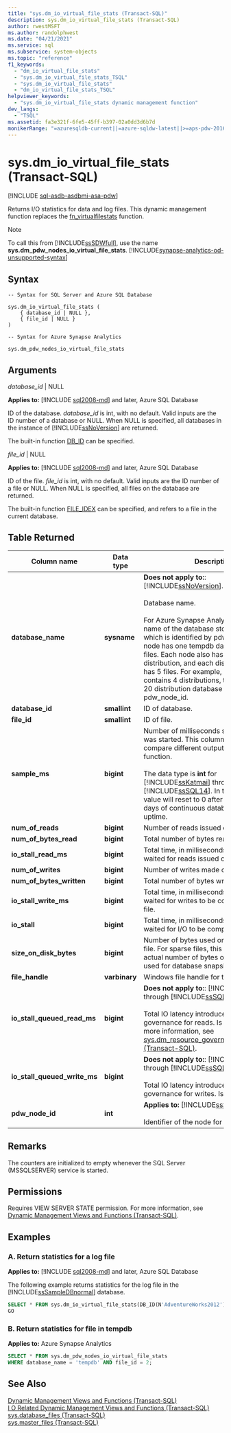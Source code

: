 ```yaml
---
title: "sys.dm_io_virtual_file_stats (Transact-SQL)"
description: sys.dm_io_virtual_file_stats (Transact-SQL)
author: rwestMSFT
ms.author: randolphwest
ms.date: "04/21/2021"
ms.service: sql
ms.subservice: system-objects
ms.topic: "reference"
f1_keywords:
  - "dm_io_virtual_file_stats"
  - "sys.dm_io_virtual_file_stats_TSQL"
  - "sys.dm_io_virtual_file_stats"
  - "dm_io_virtual_file_stats_TSQL"
helpviewer_keywords:
  - "sys.dm_io_virtual_file_stats dynamic management function"
dev_langs:
  - "TSQL"
ms.assetid: fa3e321f-6fe5-45ff-b397-02a0dd3d6b7d
monikerRange: "=azuresqldb-current||=azure-sqldw-latest||>=aps-pdw-2016||>=sql-server-2016||>=sql-server-linux-2017||=azuresqldb-mi-current"
---
```

# sys.dm_io_virtual_file_stats (Transact-SQL)
[!INCLUDE [sql-asdb-asdbmi-asa-pdw](../../includes/applies-to-version/sql-asdb-asdbmi-asa-pdw.md)]

  Returns I/O statistics for data and log files. This dynamic management function replaces the [fn_virtualfilestats](../../relational-databases/system-functions/sys-fn-virtualfilestats-transact-sql.md) function.  
  
> [!NOTE]  
> To call this from [!INCLUDE[ssSDWfull](../../includes/sssdwfull-md.md)], use the name **sys.dm_pdw_nodes_io_virtual_file_stats**. [!INCLUDE[synapse-analytics-od-unsupported-syntax](../../includes/synapse-analytics-od-unsupported-syntax.md)]

## Syntax  
  
```  
-- Syntax for SQL Server and Azure SQL Database

sys.dm_io_virtual_file_stats (   
    { database_id | NULL },  
    { file_id | NULL }  
)  
```  

```  
-- Syntax for Azure Synapse Analytics

sys.dm_pdw_nodes_io_virtual_file_stats
```
  
## Arguments  


 *database_id* | NULL

 **Applies to:** [!INCLUDE [sql2008-md](../../includes/sql2008-md.md)] and later, Azure SQL Database

 ID of the database. *database_id* is int, with no default. Valid inputs are the ID number of a database or NULL. When NULL is specified, all databases in the instance of [!INCLUDE[ssNoVersion](../../includes/ssnoversion-md.md)] are returned.  
  
 The built-in function [DB_ID](../../t-sql/functions/db-id-transact-sql.md) can be specified.  
  
*file_id* | NULL

**Applies to:** [!INCLUDE [sql2008-md](../../includes/sql2008-md.md)] and later, Azure SQL Database
 
ID of the file. *file_id* is int, with no default. Valid inputs are the ID number of a file or NULL. When NULL is specified, all files on the database are returned.  
  
 The built-in function [FILE_IDEX](../../t-sql/functions/file-idex-transact-sql.md) can be specified, and refers to a file in the current database.  
  
## Table Returned  
  
|Column name|Data type|Description|  
|-----------------|---------------|-----------------|  
|**database_name**|**sysname**|**Does not apply to:**: [!INCLUDE[ssNoVersion](../../includes/ssnoversion-md.md)].<br /><br /> Database name.</br></br>For Azure Synapse Analytics, this is the name of the database stored on the node which is identified by pdw_node_id. Each node has one tempdb database that has 13 files. Each node also has one database per distribution, and each distribution database has 5 files. For example, if each node contains 4 distributions, the results show 20 distribution database files per pdw_node_id. 
|**database_id**|**smallint**|ID of database.|  
|**file_id**|**smallint**|ID of file.|  
|**sample_ms**|**bigint**|Number of milliseconds since the computer was started. This column can be used to compare different outputs from this function.</br></br>The data type is **int** for [!INCLUDE[ssKatmai](../../includes/sskatmai-md.md)] through [!INCLUDE[ssSQL14](../../includes/sssql14-md.md)]. In these versions, the value will reset to 0 after approximately 25 days of continuous database engine uptime.|  
|**num_of_reads**|**bigint**|Number of reads issued on the file.|  
|**num_of_bytes_read**|**bigint**|Total number of bytes read on this file.|  
|**io_stall_read_ms**|**bigint**|Total time, in milliseconds, that the users waited for reads issued on the file.|  
|**num_of_writes**|**bigint**|Number of writes made on this file.|  
|**num_of_bytes_written**|**bigint**|Total number of bytes written to the file.|  
|**io_stall_write_ms**|**bigint**|Total time, in milliseconds, that users waited for writes to be completed on the file.|  
|**io_stall**|**bigint**|Total time, in milliseconds, that users waited for I/O to be completed on the file.|  
|**size_on_disk_bytes**|**bigint**|Number of bytes used on the disk for this file. For sparse files, this number is the actual number of bytes on the disk that are used for database snapshots.|  
|**file_handle**|**varbinary**|Windows file handle for this file.|  
|**io_stall_queued_read_ms**|**bigint**|**Does not apply to:**: [!INCLUDE[ssKatmai](../../includes/sskatmai-md.md)] through [!INCLUDE[ssSQL12](../../includes/sssql11-md.md)].<br /><br /> Total IO latency introduced by IO resource governance for reads. Is not nullable. For more information, see [sys.dm_resource_governor_resource_pools &#40;Transact-SQL&#41;](../../relational-databases/system-dynamic-management-views/sys-dm-resource-governor-resource-pools-transact-sql.md).|  
|**io_stall_queued_write_ms**|**bigint**|**Does not apply to:**: [!INCLUDE[ssKatmai](../../includes/sskatmai-md.md)] through [!INCLUDE[ssSQL12](../../includes/sssql11-md.md)].<br /><br />  Total IO latency introduced by IO resource governance for writes. Is not nullable.|
|**pdw_node_id**|**int**|**Applies to:** [!INCLUDE[ssSDW](../../includes/sssdw-md.md)]</br></br>Identifier of the node for the distribution.
 
## Remarks
The counters are initialized to empty whenever the SQL Server (MSSQLSERVER) service is started.
  
## Permissions  
 Requires VIEW SERVER STATE permission. For more information, see [Dynamic Management Views and Functions &#40;Transact-SQL&#41;](~/relational-databases/system-dynamic-management-views/system-dynamic-management-views.md).  
  
## Examples  

### A. Return statistics for a log file

**Applies to:** [!INCLUDE [sql2008-md](../../includes/sql2008-md.md)] and later, Azure SQL Database

 The following example returns statistics for the log file in the [!INCLUDE[ssSampleDBnormal](../../includes/sssampledbnormal-md.md)] database.  
  
```sql  
SELECT * FROM sys.dm_io_virtual_file_stats(DB_ID(N'AdventureWorks2012'), 2);  
GO  
```  
  
### B. Return statistics for file in tempdb

**Applies to:** Azure Synapse Analytics

```sql
SELECT * FROM sys.dm_pdw_nodes_io_virtual_file_stats 
WHERE database_name = 'tempdb' AND file_id = 2;

```

## See Also  
 [Dynamic Management Views and Functions &#40;Transact-SQL&#41;](~/relational-databases/system-dynamic-management-views/system-dynamic-management-views.md)   
 [I O Related Dynamic Management Views and Functions &#40;Transact-SQL&#41;](../../relational-databases/system-dynamic-management-views/i-o-related-dynamic-management-views-and-functions-transact-sql.md)   
 [sys.database_files &#40;Transact-SQL&#41;](../../relational-databases/system-catalog-views/sys-database-files-transact-sql.md)   
 [sys.master_files &#40;Transact-SQL&#41;](../../relational-databases/system-catalog-views/sys-master-files-transact-sql.md)  
  
  

